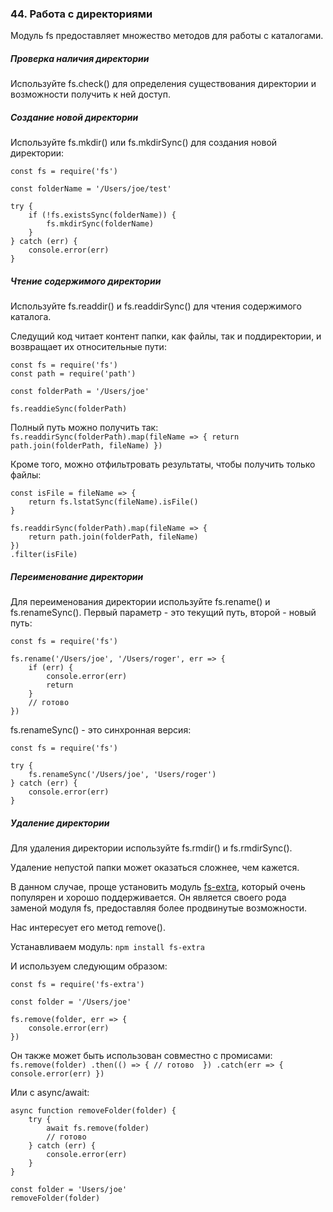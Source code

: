 ### 44\. Работа с директориями

Модуль fs предоставляет множество методов для работы с каталогами. 

##### Проверка наличия директории

Используйте fs.check() для определения существования директории и возможности получить к ней доступ. 

##### Создание новой директории

Используйте fs.mkdir() или fs.mkdirSync() для создания новой директории: 

    const fs = require('fs')

    const folderName = '/Users/joe/test'

    try {
        if (!fs.existsSync(folderName)) {
            fs.mkdirSync(folderName)
        }
    } catch (err) {
        console.error(err)
    }

##### Чтение содержимого директории

Используйте fs.readdir() и fs.readdirSync() для чтения содержимого каталога. 

Следущий код читает контент папки, как файлы, так и поддиректории, и возвращает их относительные пути: 

    const fs = require('fs')
    const path = require('path')

    const folderPath = '/Users/joe'

    fs.readdieSync(folderPath)

Полный путь можно получить так: 
`
fs.readdirSync(folderPath).map(fileName => {
    return path.join(folderPath, fileName)
})
`

Кроме того, можно отфильтровать результаты, чтобы получить только файлы:

    const isFile = fileName => {
        return fs.lstatSync(fileName).isFile()
    }

    fs.readdirSync(folderPath).map(fileName => {
        return path.join(folderPath, fileName)
    })
    .filter(isFile)

##### Переименование директории

Для переименования директории используйте fs.rename() и fs.renameSync(). Первый параметр - это текущий путь, второй - новый путь: 

    const fs = require('fs')

    fs.rename('/Users/joe', '/Users/roger', err => {
        if (err) {
            console.error(err)
            return
        }
        // готово
    })

fs.renameSync() - это синхронная версия: 

    const fs = require('fs')

    try {
        fs.renameSync('/Users/joe', 'Users/roger')
    } catch (err) {
        console.error(err)
    }

##### Удаление директории

Для удаления директории используйте fs.rmdir() и fs.rmdirSync(). 

Удаление непустой папки может оказаться сложнее, чем кажется. 

В данном случае, проще установить модуль [fs-extra][anchor0], который очень популярен и хорошо поддерживается. Он является своего рода заменой модуля fs, предоставляя более продвинутые возможности. 

Нас интересует его метод remove(). 

Устанавливаем модуль: 
`
npm install fs-extra
`

И используем следующим образом:

    const fs = require('fs-extra')

    const folder = '/Users/joe'

    fs.remove(folder, err => {
        console.error(err)
    })

Он также может быть использован совместно с промисами:
`
fs.remove(folder)
    .then(() => {
        // готово 
    })
    .catch(err => {
        console.error(err)
    })
`

Или с async/await: 

    async function removeFolder(folder) {
        try {
            await fs.remove(folder)
            // готово 
        } catch (err) {
            console.error(err)
        }
    }

    const folder = 'Users/joe'
    removeFolder(folder)

[anchor0]: https://www.npmjs.com/package/fs-extra